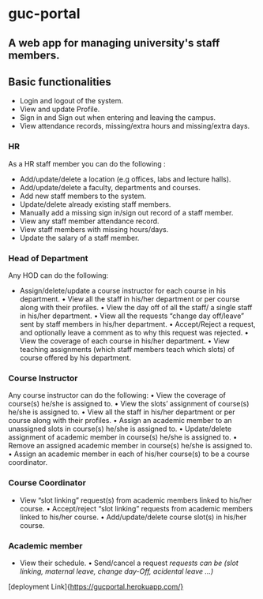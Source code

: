 # guc-portal
## A web app for managing university's staff members.

## Basic functionalities
* Login and logout of the system.
* View and update Profile.
* Sign in and Sign out when entering and leaving the campus.
* View attendance records, missing/extra hours and missing/extra days.

### HR
As a HR staff member you can do the following : 
* Add/update/delete a location (e.g offices, labs and lecture halls).
* Add/update/delete a faculty, departments and courses.
* Add new staff members to the system.
* Update/delete already existing staff members.
* Manually add a missing sign in/sign out record of a staff member.
* View any staff member attendance record.
* View staff members with missing hours/days.
* Update the salary of a staff member.

### Head of Department
Any HOD can do the following:
* Assign/delete/update a course instructor for each course in his department.
• View all the staff in his/her department or per course along with their profiles.
• View the day off of all the staff/ a single staff in his/her department.
• View all the requests “change day off/leave” sent by staff members in his/her department.
• Accept/Reject a request, and optionally leave a comment as to why this request was rejected.
• View the coverage of each course in his/her department.
• View teaching assignments (which staff members teach which slots) of course offered by
his department.

### Course Instructor
Any course instructor can do the following:
• View the coverage of course(s) he/she is assigned to.
• View the slots’ assignment of course(s) he/she is assigned to.
• View all the staff in his/her department or per course along with their profiles.
• Assign an academic member to an unassigned slots in course(s) he/she is assigned to.
• Update/delete assignment of academic member in course(s) he/she is assigned to.
• Remove an assigned academic member in course(s) he/she is assigned to.
• Assign an academic member in each of his/her course(s) to be a course coordinator.

### Course Coordinator
* View “slot linking” request(s) from academic members linked to his/her course.
• Accept/reject “slot linking” requests from academic members linked to his/her course.
• Add/update/delete course slot(s) in his/her course.

### Academic member
* View their schedule. 
• Send/cancel a request 
*requests can be (slot linking, maternal leave, change day-Off, acidental leave ...)*


[deployment Link]{https://gucportal.herokuapp.com/}
